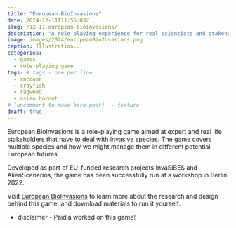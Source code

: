 ```yaml
---
title: "European BioInvasions"
date: 2024-12-11T11:56:03Z
slug: /12-11-european-bioinvasions/
description: "A role-playing experience for real scientists and stakeholders."
image: images/2024/europeanBioInvasions.png
caption: Illustration...
categories:
  - games
  - role-playing game
tags: # tags - one per line
  - raccoon
  - crayfish
  - ragweed
  - asian hornet  
# (uncomment to make hero post)  - feature
draft: true
---
```

European BioInvasions is a role-playing game aimed at expert and real life stakeholders that have to deal with invasive species. The game covers multiple species and how we might manage them in different potential European futures
<!--more-->  
Developed as part of EU-funded research projects InvaSiBES and AlienScenarios, the game has been successfully run at a workshop in Berlin 2022.

Visit [European BioInvasions](https://paidia.design) to learn more about the research and design behind this game, and download materials to run it yourself.

* disclaimer - Paidia worked on this game!
